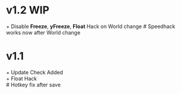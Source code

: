# v1.2 WIP <br>
\+ Disable **Freeze**, **yFreeze**, **Float** Hack on World change
\# Speedhack works now after World change

# v1.1 <br>
\+ Update Check Added <br>
\+ Float Hack <br>
\# Hotkey fix after save <br>
